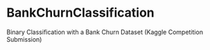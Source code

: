 # BankChurnClassification
Binary Classification with a Bank Churn Dataset (Kaggle Competition Submission)
